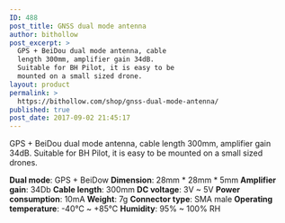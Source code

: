 ```yaml
---
ID: 488
post_title: GNSS dual mode antenna
author: bithollow
post_excerpt: >
  GPS + BeiDou dual mode antenna, cable
  length 300mm, amplifier gain 34dB.
  Suitable for BH Pilot, it is easy to be
  mounted on a small sized drone.
layout: product
permalink: >
  https://bithollow.com/shop/gnss-dual-mode-antenna/
published: true
post_date: 2017-09-02 21:45:17
---
```

GPS + BeiDou dual mode antenna, cable length 300mm, amplifier gain 34dB. Suitable for BH Pilot, it is easy to be mounted on a small sized drones.

**Dual mode**: GPS + BeiDow
**Dimension**: 28mm * 28mm * 5mm
**Amplifier gain**: 34Db
**Cable length**: 300mm
**DC voltage**: 3V ~ 5V
**Power consumption**: 10mA
**Weight**: 7g
**Connector type**: SMA male
**Operating temperature**: -40℃ ~ +85℃
**Humidity**: 95% ~ 100% RH